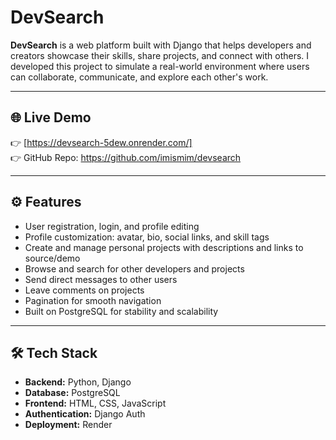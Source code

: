 # DevSearch

**DevSearch** is a web platform built with Django that helps developers and creators showcase their skills, share projects, and connect with others. I developed this project to simulate a real-world environment where users can collaborate, communicate, and explore each other's work.

---

## 🌐 Live Demo

👉 [https://devsearch-5dew.onrender.com/]  
👉 GitHub Repo: https://github.com/imismim/devsearch

---

## ⚙️ Features

- User registration, login, and profile editing
- Profile customization: avatar, bio, social links, and skill tags
- Create and manage personal projects with descriptions and links to source/demo
- Browse and search for other developers and projects
- Send direct messages to other users
- Leave comments on projects
- Pagination for smooth navigation
- Built on PostgreSQL for stability and scalability

---

## 🛠️ Tech Stack

- **Backend:** Python, Django
- **Database:** PostgreSQL
- **Frontend:** HTML, CSS, JavaScript 
- **Authentication:** Django Auth
- **Deployment:** Render

